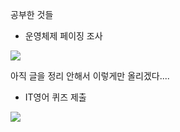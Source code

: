 공부한 것들
- 운영체제 페이징 조사
<img src="https://img1.daumcdn.net/thumb/R1280x0/?scode=mtistory2&fname=https%3A%2F%2Fk.kakaocdn.net%2Fdn%2FbWy4O7%2FbtqEt6tDBW3%2FLQIHGBnlvkKOpwj0io6mX1%2Fimg.png"/>

아직 글을 정리 안해서 이렇게만 올리겠다....


- IT영어 퀴즈 제출
<img src="https://img1.daumcdn.net/thumb/R1280x0/?scode=mtistory2&fname=https%3A%2F%2Fk.kakaocdn.net%2Fdn%2FdJL4cZ%2FbtqEsq8aHPS%2FK4ajgfKeMOWBktIKurPeZK%2Fimg.png"/>
